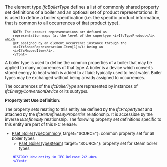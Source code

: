 ﻿The element type _IfcBoilerType_ defines a list of commonly shared property set definitions of a boiler and an optional set of product representations. It is used to define a boiler specification (i.e. the specific product information, that is common to all occurrences of that product type).

> <font size="-1">
		NOTE: The product representations are defined as
		representation maps (at the level of the supertype <i>IfcTypeProduct</i>, which
		get assigned by an element occurrence instance through the
		<i>IfcShapeRepresentation.Item[1]</i> being an
		<i>IfcMappedItem</i>.
    	</font>

A boiler type is used to define the common properties of a boiler that may be applied to many occurrences of that type. A boiler is a device which converts stored energy to heat which is added to a fluid; typically used to heat water. Boiler types may be exchanged without being already assigned to occurrences.

The occurrences of the _IfcBoilerType_ are represented by instances of _IfcEnergyConversionDevice_ or its subtypes.

****Property Set Use Definition****:

The property sets relating to this entity are defined by the _IfcPropertySet_ and attached by the _IfcRelDefinesByProperties_ relationship. It is accessible by the inverse _IsDefinedBy_ relationship. The following property set definitions specific to this entity are part of this IFC release:

* [Pset_BoilerTypeCommon](../../psd/IfcHvacDomain/Pset_BoilerTypeCommon.xml){ target="SOURCE"}: common property set for all boiler types 
    * [Pset_BoilerTypeSteam](../../psd/IfcHvacDomain/Pset_BoilerTypeSteam.xml){ target="SOURCE"}: property set for steam boiler types 

> <font color="#0000ff" size="-1">
    	HISTORY: New entity in IFC Release 2x2.<br>
    	</font>